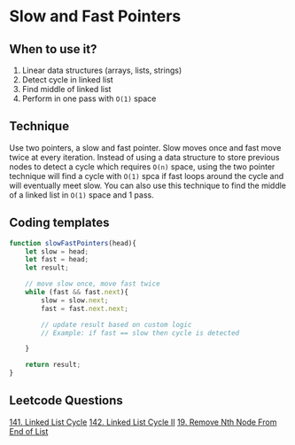 # Slow and Fast Pointers
## When to use it?
1. Linear data structures (arrays, lists, strings)
2. Detect cycle in linked list
3. Find middle of linked list
4. Perform in one pass with `O(1)` space

## Technique
Use two pointers, a slow and fast pointer. Slow moves once and fast move twice at every iteration. Instead of using a data structure to store previous nodes to detect a cycle which requires `O(n)` space, using the two pointer technique will find a cycle with `O(1)` spca if fast loops around the cycle and will eventually meet slow. You can also use this technique to find the middle of a linked list in `O(1)` space and 1 pass.

## Coding templates
```javascript
function slowFastPointers(head){
    let slow = head;
    let fast = head;
    let result;

    // move slow once, move fast twice
    while (fast && fast.next){
        slow = slow.next;
        fast = fast.next.next;

        // update result based on custom logic
        // Example: if fast == slow then cycle is detected

    }

    return result;
}

```

## Leetcode Questions
[141. Linked List Cycle](https://leetcode.com/problems/linked-list-cycle/description/)
[142. Linked List Cycle II](https://leetcode.com/problems/linked-list-cycle-ii/description/)
[19. Remove Nth Node From End of List](https://leetcode.com/problems/remove-nth-node-from-end-of-list/description/)
